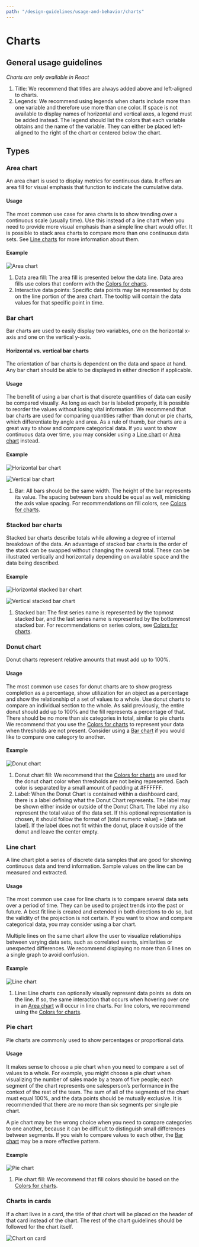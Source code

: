 ```yaml
---
path: "/design-guidelines/usage-and-behavior/charts"
---
```


# Charts

## General usage guidelines
_Charts are only available in React_

1. Title: We recommend that titles are always added above and left-aligned to charts.
2. Legends: We recommend using legends when charts include more than one variable and therefore use more than one color. If space is not available to display names of horizontal and vertical axes, a legend must be added instead. The legend should list the colors that each variable obtains and the name of the variable. They can either be placed left-aligned to the right of the chart or centered below the chart.

## Types

### Area chart
An area chart is used to display metrics for continuous data. It offers an area fill for visual emphasis that function to indicate the cumulative data.

#### Usage
The most common use case for area charts is to show trending over a continuous scale (usually time). Use this instead of a line chart when you need to provide more visual emphasis than a simple line chart would offer. It is possible to stack area charts to compare more than one continuous data sets. See [Line charts](#line-chart) for more information about them.

#### Example
![Area chart](./img/areachart.png)

1. Data area fill: The area fill is presented below the data line. Data area fills use colors that conform with the [Colors for charts](/design-guidelines/styles/chart-colors).
2. Interactive data points: Specific data points may be represented by dots on the line portion of the area chart. The tooltip will contain the data values for that specific point in time.

<!--#### React component
[Area chart](/documentation/react/components/areachart)-->

### Bar chart

Bar charts are used to easily display two variables, one on the horizontal x-axis and one on the vertical y-axis.

#### Horizontal vs. vertical bar charts

The orientation of bar charts is dependent on the data and space at hand. Any bar chart should be able to be displayed in either direction if applicable.

#### Usage
The benefit of using a bar chart is that discrete quantities of data can easily be compared visually. As long as each bar is labeled properly, it is possible to reorder the values without losing vital information. We recommend that bar charts are used for comparing quantities rather than donut or pie charts, which differentiate by angle and area. As a rule of thumb, bar charts are a great way to show and compare categorical data. If you want to show continuous data over time, you may consider using a [Line chart](#line-chart) or [Area chart](#area-chart) instead.

#### Example
![Horizontal bar chart](./img/horizbarchart.png)

![Vertical bar chart](./img/vertbarchart.png)

1. Bar: All bars should be the same width. The height of the bar represents its value. The spacing between bars should be equal as well, mimicking the axis value spacing. For recommendations on fill colors, see [Colors for charts](/design-guidelines/styles/chart-colors).

<!--#### React component
[Bar chart](/documentation/react/components/barchart)-->

### Stacked bar charts

Stacked bar charts describe totals while allowing a degree of internal breakdown of the data. An advantage of stacked bar charts is the order of the stack can be swapped without changing the overall total. These can be illustrated vertically and horizontally depending on available space and the data being described.

#### Example
![Horizontal stacked bar chart](./img/horizstackedbarchart.png)

![Vertical stacked bar chart](./img/vertstackedbarchart.png)

1. Stacked bar: The first series name is represented by the topmost stacked bar, and the last series name is represented by the bottommost stacked bar. For recommendations on series colors, see [Colors for charts](/design-guidelines/styles/chart-colors).

<!--#### React component
[Stacked bar chart](/documentation/react/components/stackchart)-->

### Donut chart
Donut charts represent relative amounts that must add up to 100%.

#### Usage
The most common use cases for donut charts are to show progress completion as a percentage, show utilization for an object as a percentage and show the relationship of a set of values to a whole. Use donut charts to compare an individual section to the whole. As said previously, the entire donut should add up to 100% and the fill represents a percentage of that. There should be no more than six categories in total, similar to pie charts We recommend that you use the [Colors for charts](/design-guidelines/styles/chart-colors) to represent your data when thresholds are not present. Consider using a [Bar chart](#bar-chart) if you would like to compare one category to another.

#### Example
![Donut chart](./img/donutchart.png)

1. Donut chart fill: We recommend that the [Colors for charts](/design-guidelines/styles/chart-colors) are used for the donut chart color when thresholds are not being represented. Each color is separated by a small amount of padding at #FFFFFF.
2. Label: When the Donut Chart is contained within a dashboard card, there is a label defining what the Donut Chart represents. The label may be shown either inside or outside of the Donut Chart. The label my also represent the total value of the data set. If this optional representation is chosen, it should follow the format of [total numeric value] + [data set label]. If the label does not fit within the donut, place it outside of the donut and leave the center empty.

<!--#### React component
[Donut chart](/documentation/react/components/donutchart)-->

### Line chart

A line chart plot a series of discrete data samples that are good for showing continuous data and trend information. Sample values on the line can be measured and extracted.

#### Usage
The most common use case for line charts is to compare several data sets over a period of time. They can be used to project trends into the past or future. A best fit line is created and extended in both directions to do so, but the validity of the projection is not certain. If you want to show and compare categorical data, you may consider using a bar chart.

Multiple lines on the same chart allow the user to visualize relationships between varying data sets, such as correlated events, similarities or unexpected differences. We recommend displaying no more than 6 lines on a single graph to avoid confusion.

#### Example
![Line chart](./img/linechart.png)

1. Line: Line charts can optionally visually represent data points as dots on the line. If so, the same interaction that occurs when hovering over one in an [Area chart](#area-chart) will occur in line charts. For line colors, we recommend using the [Colors for charts](/design-guidelines/styles/chart-colors).

<!--#### React component
[Line chart](/documentation/react/components/linechart)-->

### Pie chart

Pie charts are commonly used to show percentages or proportional data.

#### Usage
It makes sense to choose a pie chart when you need to compare a set of values to a whole. For example, you might choose a pie chart when visualizing the number of sales made by a team of five people; each segment of the chart represents one salesperson’s performance in the context of the rest of the team. The sum of all of the segments of the chart must equal 100%, and the data points should be mutually exclusive. It is recommended that there are no more than six segments per single pie chart.

A pie chart may be the wrong choice when you need to compare categories to one another, because it can be difficult to distinguish small differences between segments. If you wish to compare values to each other, the [Bar chart](#bar-chart) may be a more effective pattern.

#### Example
![Pie chart](./img/piechart.png)

1. Pie chart fill: We recommend that fill colors should be based on the [Colors for charts](/design-guidelines/styles/chart-colors).

<!--#### React component
[Pie chart](/documentation/react/components/piechart)-->

### Charts in cards
If a chart lives in a card, the title of that chart will be placed on the header of that card instead of the chart. The rest of the chart guidelines should be followed for the chart itself.

![Chart on card](./img/chartoncard.png)
